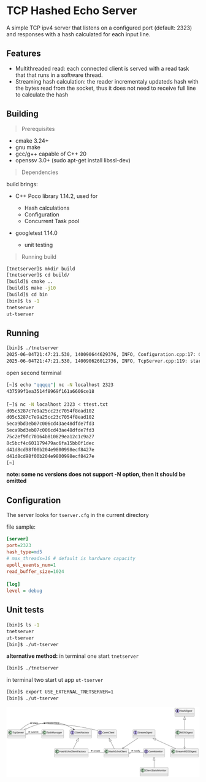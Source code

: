 # TCP Hashed Echo Server
A simple TCP ipv4 server that listens on a configured port (default: 2323) and responses with a hash calculated for each input line.

## Features
- Multithreaded read: each connected client is served with a read task that that runs in a software thread.
- Streaming hash calculation: the reader incrementaly updateds hash with the bytes read from the socket, thus it does not need to receive full line to calculate the hash

## Building
> Prerequisites
- cmake 3.24+
- gnu make
- gcc/g++ capable of C++ 20
- openssv 3.0+ (sudo apt-get install libssl-dev)

> Dependencies

build brings:
- C++ Poco library 1.14.2, used for
   - Hash calculations
   - Configuration
   - Concurrent Task pool

- googletest 1.14.0 
  - unit testing

> Running build

```bash
[tnetserver]$ mkdir build
[tnetserver]$ cd build/
[build]$ cmake ..
[build]$ make -j10
[build]$ cd bin
[bin]$ ls -1
tnetserver
ut-tserver
```
## Running
```bash
[bin]$ ./tnetserver 
2025-06-04T21:47:21.530, 140090644629376, INFO, Configuration.cpp:17: Configuration file not found, using default values
2025-06-04T21:47:21.530, 140090626012736, INFO, TcpServer.cpp:119: starting HashEcho server on port: 2323, maxThreads: 24, epollEventsNum: 1
```
open second terminal
```bash
[~]$ echo "qqqqq"| nc -N localhost 2323 
437599f1ea3514f8969f161a6606ce18

[~]$ nc -N localhost 2323 < ttest.txt 
d05c5287c7e9a25cc23c7054f8ead102
d05c5287c7e9a25cc23c7054f8ead102
5eca9bd3eb07c006cd43ae48dfde7fd3
5eca9bd3eb07c006cd43ae48dfde7fd3
75c2ef9fc70164b810829ea12c1c9a27
8c5bcf4c601179479ac6fa15bb0f1dec
d41d8cd98f00b204e9800998ecf8427e
d41d8cd98f00b204e9800998ecf8427e
[~]
```
<b>note: some nc versions does not support -N option, then it should be omitted</b> 

## Configuration

The server looks for `tserver.cfg` in the current directory

file sample:
```ini
[server]
port=2323
hash_type=md5
# max_threads=16 # default is hardware capacity
epoll_events_num=1
read_buffer_size=1024

[log]
level = debug
```
## Unit tests
```bash
[bin]$ ls -1
tnetserver
ut-tserver
[bin]$ ./ut-tserver
```
<b>alternative method:</b>
in terminal one start `tnetserver`
```sh
[bin]$ ./tnetserver
```
in terminal two start ut app `ut-tserver`
```bash
[bin]$ export USE_EXTERNAL_TNETSERVER=1
[bin]$ ./ut-tserver 
```
[1]: https://github.com/specialorange/FDXCM/blob/master/doc/controllers_brief.svg  "Overview"

![](./src/tserver_classes.svg)
